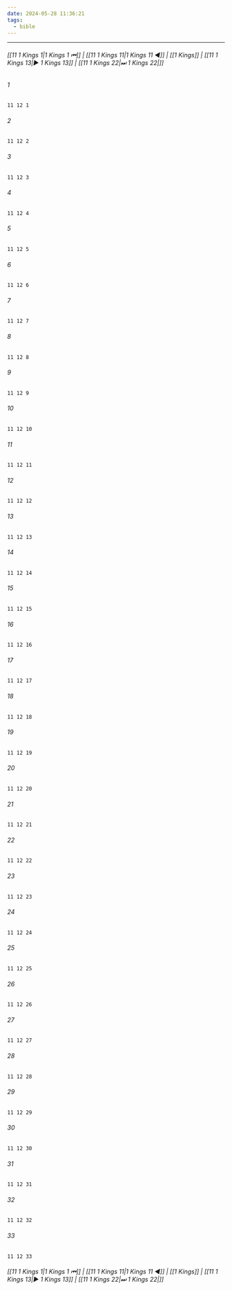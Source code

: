 ```yaml
---
date: 2024-05-28 11:36:21
tags:
  - bible
---
```

___

###### [[11 1 Kings 1|1 Kings 1 ⏮]] | [[11 1 Kings 11|1 Kings 11 ◀]] | [[1 Kings]] | [[11 1 Kings 13|▶ 1 Kings 13]] | [[11 1 Kings 22|⏭ 1 Kings 22|]]

###### 1
``` verse
11 12 1 
```
###### 2
``` verse
11 12 2 
```
###### 3
``` verse
11 12 3 
```
###### 4
``` verse
11 12 4 
```
###### 5
``` verse
11 12 5 
```
###### 6
``` verse
11 12 6 
```
###### 7
``` verse
11 12 7 
```
###### 8
``` verse
11 12 8 
```
###### 9
``` verse
11 12 9 
```
###### 10
``` verse
11 12 10 
```
###### 11
``` verse
11 12 11 
```
###### 12
``` verse
11 12 12 
```
###### 13
``` verse
11 12 13 
```
###### 14
``` verse
11 12 14 
```
###### 15
``` verse
11 12 15 
```
###### 16
``` verse
11 12 16 
```
###### 17
``` verse
11 12 17 
```
###### 18
``` verse
11 12 18 
```
###### 19
``` verse
11 12 19 
```
###### 20
``` verse
11 12 20 
```
###### 21
``` verse
11 12 21 
```
###### 22
``` verse
11 12 22 
```
###### 23
``` verse
11 12 23 
```
###### 24
``` verse
11 12 24 
```
###### 25
``` verse
11 12 25 
```
###### 26
``` verse
11 12 26 
```
###### 27
``` verse
11 12 27 
```
###### 28
``` verse
11 12 28 
```
###### 29
``` verse
11 12 29 
```
###### 30
``` verse
11 12 30 
```
###### 31
``` verse
11 12 31 
```
###### 32
``` verse
11 12 32 
```
###### 33
``` verse
11 12 33 
```

###### [[11 1 Kings 1|1 Kings 1 ⏮]] | [[11 1 Kings 11|1 Kings 11 ◀]] | [[1 Kings]] | [[11 1 Kings 13|▶ 1 Kings 13]] | [[11 1 Kings 22|⏭ 1 Kings 22|]]

